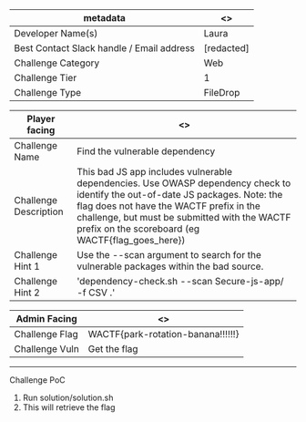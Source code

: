 | metadata                                  | <>                                             |
| ----------------------------------------- | ---------------------------------------------- |
| Developer Name(s)                         | Laura                                          |
| Best Contact Slack handle / Email address | [redacted] |
| Challenge Category                        | Web                                            |
| Challenge Tier                            | 1                                              |
| Challenge Type                            | FileDrop                                       |

| Player facing         | <>                                                                                                                                                                                                                                                                             |
| --------------------- | ------------------------------------------------------------------------------------------------------------------------------------------------------------------------------------------------------------------------------------------------------------------------------ |
| Challenge Name        | Find the vulnerable dependency                                                                                                                                                                                                                                                 |
| Challenge Description | This bad JS app includes vulnerable dependencies. Use OWASP dependency check to identify the out-of-date JS packages. Note: the flag does not have the WACTF prefix in the challenge, but must be submitted with the WACTF prefix on the scoreboard (eg WACTF{flag_goes_here}) |
| Challenge Hint 1      | Use the --scan argument to search for the vulnerable packages within the bad source.                                                                                                                                                                                           |
| Challenge Hint 2      | 'dependency-check.sh --scan Secure-js-app/ -f CSV .'                                                                                                                                                                                                                           |

| Admin Facing   | <>                                |
| -------------- | --------------------------------- |
| Challenge Flag | WACTF{park-rotation-banana!!!!!!} |
| Challenge Vuln | Get the flag                      |

---

Challenge PoC

1. Run solution/solution.sh
2. This will retrieve the flag
